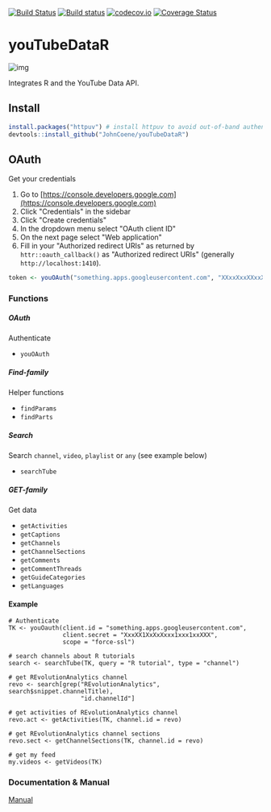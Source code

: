 [![Build Status](https://travis-ci.org/JohnCoene/youTubeDataR.svg?branch=master)](https://travis-ci.org/JohnCoene/youTubeDataR)
[![Build status](https://ci.appveyor.com/api/projects/status/w6juofhgxemvjtva/branch/master?svg=true)](https://ci.appveyor.com/project/JohnCoene/youtubedatar/branch/master)
[![codecov.io](https://codecov.io/github/JohnCoene/youTubeDataR/coverage.svg?branch=master)](https://codecov.io/github/JohnCoene/youTubeDataR?branch=master)
[![Coverage Status](https://coveralls.io/repos/github/JohnCoene/youTubeDataR/badge.svg?branch=master)](https://coveralls.io/github/JohnCoene/youTubeDataR?branch=master)

# youTubeDataR

![img](http://johncoene.github.io/projects/img/youTubeDataR.JPG)

Integrates R and the YouTube Data API.

## Install

```R
install.packages("httpuv") # install httpuv to avoid out-of-band authentication
devtools::install_github("JohnCoene/youTubeDataR")
```

## OAuth

Get your credentials

1. Go to [https://console.developers.google.com](https://console.developers.google.com)
2. Click "Credentials" in the sidebar
3. Click "Create credentials"
4. In the dropdown menu select "OAuth client ID"
5. On the next page select "Web application"
6. Fill in your "Authorized redirect URIs" as returned by `httr::oauth_callback()` as "Authorized redirect URIs" (generally `http://localhost:1410`).

```R
token <- youOAuth("something.apps.googleusercontent.com", "XXxxXxxXXxxXxxXX")
```

### Functions ###

##### OAuth #####

Authenticate

* `youOAuth`

##### Find-family #####

Helper functions

* `findParams`
* `findParts`

##### Search #####

Search `channel`, `video`, `playlist` or `any` (see example below)

* `searchTube`

##### GET-family #####

Get data

* `getActivities`
* `getCaptions`
* `getChannels`
* `getChannelSections`
* `getComments`
* `getCommentThreads`
* `getGuideCategories`
* `getLanguages`

#### Example ####

```
# Authenticate
TK <- youOauth(client.id = "something.apps.googleusercontent.com",
               client.secret = "XxxXX1XxXxXxxx1xxx1xxXXX", 
               scope = "force-ssl")
               
# search channels about R tutorials
search <- searchTube(TK, query = "R tutorial", type = "channel")
  
# get REvolutionAnalytics channel
revo <- search[grep("REvolutionAnalytics", search$snippet.channelTitle),
                    "id.channelId"]
  
# get activities of REvolutionAnalytics channel
revo.act <- getActivities(TK, channel.id = revo)

# get REvolutionAnalytics channel sections
revo.sect <- getChannelSections(TK, channel.id = revo)

# get my feed
my.videos <- getVideos(TK)
```

### Documentation & Manual ###

[Manual](http://johncoene.github.io/projects/docs/youTubeDataR.html)
